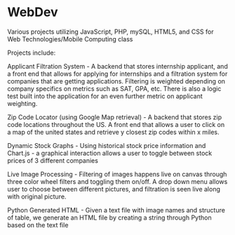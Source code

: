 # WebDev

Various projects utilizing JavaScript, PHP, mySQL, HTML5, and CSS for Web Technologies/Mobile Computing class 

Projects include:

Applicant Filtration System -
A backend that stores internship applicant, and a front end that allows for applying for internships
and a filtration system for companies that are getting applications. Filtering is weighted depending
on company specifics on metrics such as SAT, GPA, etc. There is also a logic test built into the
application for an even further metric on applicant weighting.

Zip Code Locator (using Google Map retrieval) -
A backend that stores zip code locations throughout the US. A front end that allows a user to click on 
a map of the united states and retrieve y closest zip codes within x miles.

Dynamic Stock Graphs - 
Using historical stock price information and Chart.js - a graphical interaction allows a user to toggle between 
stock prices of 3 different companies

Live Image Processing - 
Filtering of images happens live on canvas through three color wheel filters and toggling them on/off. A drop down
menu allows user to choose between different pictures, and filtration is seen live along with original picture.

Python Generated HTML -
Given a text file with image names and structure of table, we generate an HTML file by creating a string 
through Python based on the text file
